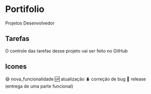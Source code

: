 # Portifolio

Projetos Desenvolvedor

## Tarefas

O controle das tarefas desse projeto vai ser feito no GitHub

## Icones

:smile: nova_funcionalidade
:up: atualização
:beetle: correção de bug
:checkered_flag: release (entrega de uma parte funcional)